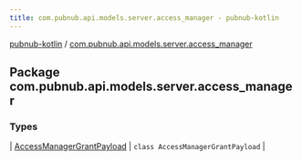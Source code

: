 ```yaml
---
title: com.pubnub.api.models.server.access_manager - pubnub-kotlin
---
```


[pubnub-kotlin](../index.html) / [com.pubnub.api.models.server.access_manager](./index.html)

## Package com.pubnub.api.models.server.access_manager

### Types

| [AccessManagerGrantPayload](-access-manager-grant-payload/index.html) | `class AccessManagerGrantPayload` |

